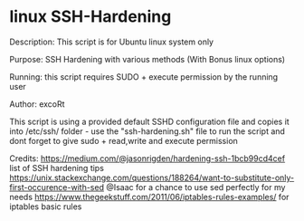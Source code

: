# linux SSH-Hardening

Description: This script is for Ubuntu linux system only

Purpose: SSH Hardening with various methods (With Bonus linux options) 

Running: this script requires SUDO + execute permission by the running user

Author: excoRt

This script is using a provided default SSHD configuration file and copies it into /etc/ssh/ folder - use the "ssh-hardening.sh" file to run the script
and dont forget to give sudo + read,write and execute permission  


Credits: 
https://medium.com/@jasonrigden/hardening-ssh-1bcb99cd4cef list of SSH hardening tips
https://unix.stackexchange.com/questions/188264/want-to-substitute-only-first-occurence-with-sed @Isaac for a chance to use sed perfectly for my needs
https://www.thegeekstuff.com/2011/06/iptables-rules-examples/ for iptables basic rules
